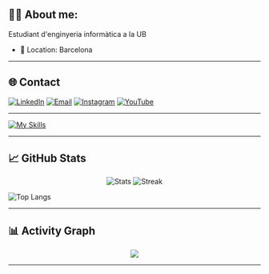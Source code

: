 ## 👨‍💻 About me:
Estudiant d'enginyeria informàtica a la UB
- 📍 Location: Barcelona

---

## 🌐 Contact
[![LinkedIn](https://img.shields.io/badge/LinkedIn-0A66C2?style=for-the-badge&logo=linkedin&logoColor=white)](https://www.linkedin.com/in/mart%C3%AD-mir%C3%B3-barcel%C3%B3-b68539336/)
[![Email](https://img.shields.io/badge/Email-D14836?style=for-the-badge&logo=gmail&logoColor=white)](mailto:marti.miro.06@gmail.com)
[![Instagram](https://img.shields.io/badge/Instagram-E4405F?style=for-the-badge&logo=instagram&logoColor=white)](https://www.instagram.com/marti.miroo/)
[![YouTube](https://img.shields.io/badge/YouTube-FF0000?style=for-the-badge&logo=youtube&logoColor=white)](https://www.youtube.com/@martimiroo)

---

[![My Skills](https://skillicons.dev/icons?i=python,java,cpp,vscode,github,git,vim,linux)](https://skillicons.dev)

---

## 📈 GitHub Stats
<div align="center">
<img src="https://github-readme-stats.vercel.app/api?username=martimiro&show_icons=true&theme=tokyonight" alt="Stats" />
<img src="https://github-readme-streak-stats.herokuapp.com?user=martimiro&theme=tokyonight" alt="Streak" />
</div>

![Top Langs](https://github-readme-stats.vercel.app/api/top-langs/?username=martimiro)


---

## 📊 Activity Graph
<div align="center">
<img src="https://github-readme-activity-graph.vercel.app/graph?username=martimiro&theme=tokyo-night&area=true" />
</div>

---
